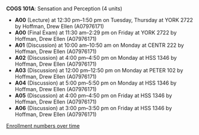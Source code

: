 **COGS 101A**: Sensation and Perception (4 units)

- **A00** (Lecture) at 12:30 pm–1:50 pm on Tuesday, Thursday at YORK 2722 by Hoffman, Drew Ellen (A07976171)
- **A00** (Final Exam) at 11:30 am–2:29 pm on Friday at YORK 2722 by Hoffman, Drew Ellen (A07976171)
- **A01** (Discussion) at 10:00 am–10:50 am on Monday at CENTR 222 by Hoffman, Drew Ellen (A07976171)
- **A02** (Discussion) at 4:00 pm–4:50 pm on Monday at HSS 1346 by Hoffman, Drew Ellen (A07976171)
- **A03** (Discussion) at 12:00 pm–12:50 pm on Monday at PETER 102 by Hoffman, Drew Ellen (A07976171)
- **A04** (Discussion) at 5:00 pm–5:50 pm on Monday at HSS 1346 by Hoffman, Drew Ellen (A07976171)
- **A05** (Discussion) at 4:00 pm–4:50 pm on Friday at HSS 1346 by Hoffman, Drew Ellen (A07976171)
- **A06** (Discussion) at 3:00 pm–3:50 pm on Friday at HSS 1346 by Hoffman, Drew Ellen (A07976171)

[Enrollment numbers over time](./COGS101A.tsv)

